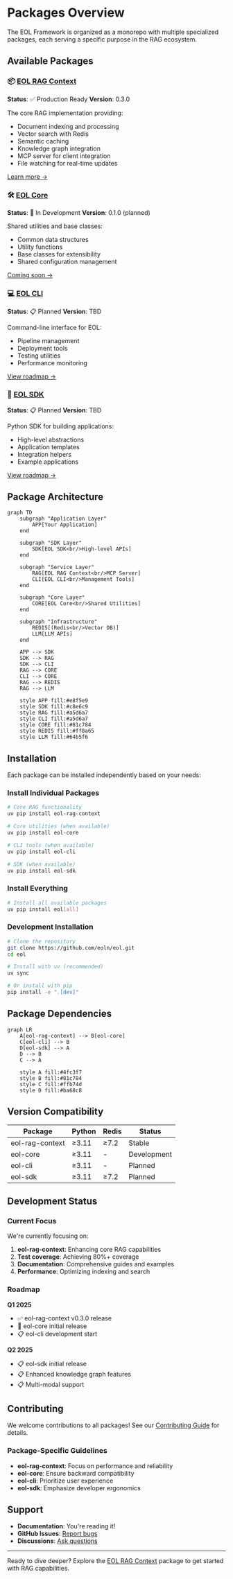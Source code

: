 # Packages Overview

The EOL Framework is organized as a monorepo with multiple specialized packages, each serving a specific purpose in the RAG ecosystem.

## Available Packages

### 📦 [EOL RAG Context](eol-rag-context/index.md)

**Status**: ✅ Production Ready
**Version**: 0.3.0

The core RAG implementation providing:

- Document indexing and processing
- Vector search with Redis
- Semantic caching
- Knowledge graph integration
- MCP server for client integration
- File watching for real-time updates

[Learn more →](eol-rag-context/index.md)

### 🛠 [EOL Core](eol-core/index.md)

**Status**: 🚧 In Development
**Version**: 0.1.0 (planned)

Shared utilities and base classes:

- Common data structures
- Utility functions
- Base classes for extensibility
- Shared configuration management

[Coming soon →](eol-core/index.md)

### 💻 [EOL CLI](eol-cli/index.md)

**Status**: 📋 Planned
**Version**: TBD

Command-line interface for EOL:

- Pipeline management
- Deployment tools
- Testing utilities
- Performance monitoring

[View roadmap →](eol-cli/index.md)

### 🔧 [EOL SDK](eol-sdk/index.md)

**Status**: 📋 Planned
**Version**: TBD

Python SDK for building applications:

- High-level abstractions
- Application templates
- Integration helpers
- Example applications

[View roadmap →](eol-sdk/index.md)

## Package Architecture

```mermaid
graph TD
    subgraph "Application Layer"
        APP[Your Application]
    end

    subgraph "SDK Layer"
        SDK[EOL SDK<br/>High-level APIs]
    end

    subgraph "Service Layer"
        RAG[EOL RAG Context<br/>MCP Server]
        CLI[EOL CLI<br/>Management Tools]
    end

    subgraph "Core Layer"
        CORE[EOL Core<br/>Shared Utilities]
    end

    subgraph "Infrastructure"
        REDIS[(Redis<br/>Vector DB)]
        LLM[LLM APIs]
    end

    APP --> SDK
    SDK --> RAG
    SDK --> CLI
    RAG --> CORE
    CLI --> CORE
    RAG --> REDIS
    RAG --> LLM

    style APP fill:#e8f5e9
    style SDK fill:#c8e6c9
    style RAG fill:#a5d6a7
    style CLI fill:#a5d6a7
    style CORE fill:#81c784
    style REDIS fill:#ff8a65
    style LLM fill:#64b5f6
```

## Installation

Each package can be installed independently based on your needs:

### Install Individual Packages

```bash
# Core RAG functionality
uv pip install eol-rag-context

# Core utilities (when available)
uv pip install eol-core

# CLI tools (when available)
uv pip install eol-cli

# SDK (when available)
uv pip install eol-sdk
```

### Install Everything

```bash
# Install all available packages
uv pip install eol[all]
```

### Development Installation

```bash
# Clone the repository
git clone https://github.com/eoln/eol.git
cd eol

# Install with uv (recommended)
uv sync

# Or install with pip
pip install -e ".[dev]"
```

## Package Dependencies

```mermaid
graph LR
    A[eol-rag-context] --> B[eol-core]
    C[eol-cli] --> B
    D[eol-sdk] --> A
    D --> B
    C --> A

    style A fill:#4fc3f7
    style B fill:#81c784
    style C fill:#ffb74d
    style D fill:#ba68c8
```

## Version Compatibility

| Package | Python | Redis | Status |
|---------|--------|-------|--------|
| eol-rag-context | ≥3.11 | ≥7.2 | Stable |
| eol-core | ≥3.11 | - | Development |
| eol-cli | ≥3.11 | - | Planned |
| eol-sdk | ≥3.11 | ≥7.2 | Planned |

## Development Status

### Current Focus

We're currently focusing on:

1. **eol-rag-context**: Enhancing core RAG capabilities
2. **Test coverage**: Achieving 80%+ coverage
3. **Documentation**: Comprehensive guides and examples
4. **Performance**: Optimizing indexing and search

### Roadmap

**Q1 2025**

- ✅ eol-rag-context v0.3.0 release
- 🚧 eol-core initial release
- 📋 eol-cli development start

**Q2 2025**

- 📋 eol-sdk initial release
- 📋 Enhanced knowledge graph features
- 📋 Multi-modal support

## Contributing

We welcome contributions to all packages! See our [Contributing Guide](../development/contributing.md) for details.

### Package-Specific Guidelines

- **eol-rag-context**: Focus on performance and reliability
- **eol-core**: Ensure backward compatibility
- **eol-cli**: Prioritize user experience
- **eol-sdk**: Emphasize developer ergonomics

## Support

- **Documentation**: You're reading it!
- **GitHub Issues**: [Report bugs](https://github.com/eoln/eol/issues)
- **Discussions**: [Ask questions](https://github.com/eoln/eol/discussions)

---

Ready to dive deeper? Explore the [EOL RAG Context](eol-rag-context/index.md) package to get started with RAG capabilities.
